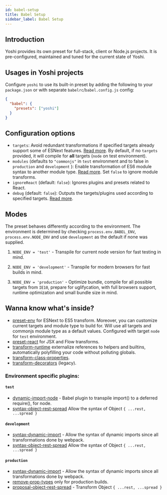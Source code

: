```yaml
---
id: babel-setup
title: Babel Setup
sidebar_label: Babel Setup
---
```


## Introduction

Yoshi provides its own preset for full-stack, client or Node.js projects. It is pre-configured, maintained and tuned for the current state of Yoshi.

## Usages in Yoshi projects

Configure `yoshi` to use its built-in preset by adding the following to your `package.json` or with separate `babelrc`/`babel.config.js` config:

```json
{
  "babel": {
    "presets": ["yoshi"]
  }
}
```

## Configuration options

- `targets`: Avoid redundant transformations if specified targets already support some of ESNext features. [Read more](https://babeljs.io/docs/plugins/preset-env/#targets).
  By default, if no `targets` provided, it will compile for **all** targets (`node` on test environment).
- `modules` (defaults to `"commonjs"` in `test` environment and to false in `production` and `development` ): Enable transformation of ES6 module syntax to another module type. [Read more](https://babeljs.io/docs/plugins/preset-env/#modules). Set `false` to ignore module transforms.
- `ignoreReact` (default: `false`): Ignores plugins and presets related to React.
- `debug` (default: `false`): Outputs the targets/plugins used according to specified targets. [Read more](https://babeljs.io/docs/plugins/preset-env/#debug).

## Modes

The preset behaves differently according to the environment. The environment is determined by checking `process.env.BABEL_ENV`, `process.env.NODE_ENV` and use `development` as the default if none was supplied.

1. `NODE_ENV = 'test'` - Transpile for current node version for fast testing in mind.

2. `NODE_ENV = 'development'` - Transpile for modern browsers for fast builds in mind.

3. `NODE_ENV = 'production'` - Optimize bundle, compile for all possible targets from `IE10`, prepare for uglifycation, with full browsers support, runtime optimization and small bundle size in mind.

## Wanna know what's inside?

- [preset-env](https://babeljs.io/docs/plugins/preset-env) for ESNext to ES5 transform. Moreover, you can customize current targets and module type to build for. Will use all targets and commonjs module type as a default values. Configured with target `node` for `test` environment.
- [preset-react](https://babeljs.io/docs/plugins/preset-react) for JSX and Flow transforms.
- [transform-runtime](https://babeljs.io/docs/plugins/transform-runtime) externalize references to helpers and builtins, automatically polyfilling your code without polluting globals.
- [transform-class-properties](https://babeljs.io/docs/plugins/transform-class-properties).
- [transform-decorators](https://babeljs.io/docs/plugins/transform-decorators) (legacy).

### Environment specific plugins:

#### `test`
  - [dynamic-import-node](https://github.com/airbnb/babel-plugin-dynamic-import-node) - Babel plugin to transpile import() to a deferred require(), for node.
  - [syntax-object-rest-spread](https://babeljs.io/docs/plugins/syntax-object-rest-spread) Allow the syntax of Object `{ ...rest, ...spread }`

#### `development`
  - [syntax-dynamic-import](https://babeljs.io/docs/plugins/syntax-dynamic-import) - Allow the syntax of dynamic imports since all transformations done by webpack.
  - [syntax-object-rest-spread](https://babeljs.io/docs/plugins/syntax-object-rest-spread) Allow the syntax of Object `{ ...rest, ...spread }`

#### `production`
  - [syntax-dynamic-import](https://babeljs.io/docs/plugins/syntax-dynamic-import) - Allow the syntax of dynamic imports since all transformations done by webpack.
  - [remove-prop-types](https://github.com/oliviertassinari/babel-plugin-transform-react-remove-prop-types) only for production builds.
  - [proposal-object-rest-spread](https://babeljs.io/docs/plugins/transform-object-rest-spread) - Transform Object `{ ...rest, ...spread }`
